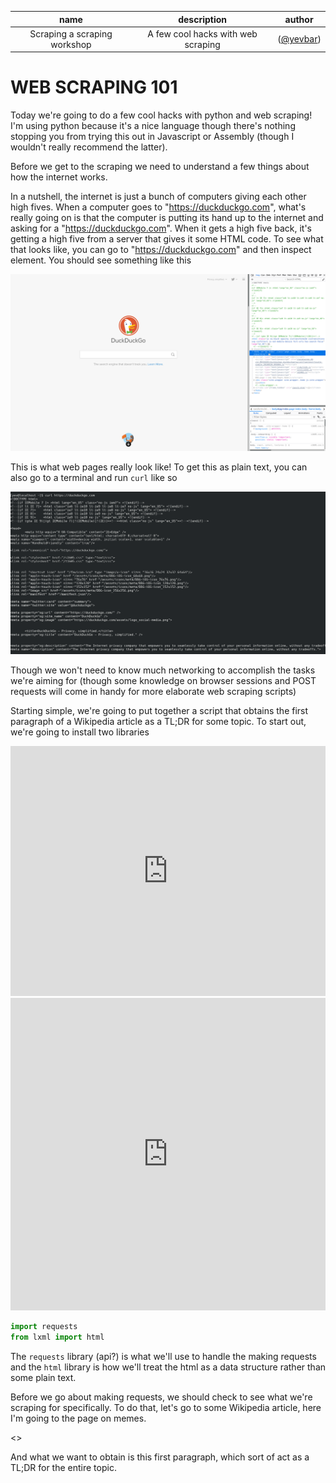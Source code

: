 | name | description | author |
| :----: | :-----------: | :------: |
| Scraping a scraping workshop | A few cool hacks with web scraping | ([@yevbar](https://github.com/yevbar)) |

# WEB SCRAPING 101

Today we're going to do a few cool hacks with python and web scraping! I'm using python because it's a nice language though there's nothing stopping you from trying this out in Javascript or Assembly (though I wouldn't really recommend the latter).

Before we get to the scraping we need to understand a few things about how the internet works.

In a nutshell, the internet is just a bunch of computers giving each other high fives. When a computer goes to "https://duckduckgo.com", what's really going on is that the computer is putting its hand up to the internet and asking for a "https://duckduckgo.com". When it gets a high five back, it's getting a high five from a server that gives it some HTML code. To see what that looks like, you can go to "https://duckduckgo.com" and then inspect element. You should see something like this

![](images/inspect_element.png)

This is what web pages really look like! To get this as plain text, you can also go to a terminal and run `curl` like so

![](images/curl.png)

Though we won't need to know much networking to accomplish the tasks we're aiming for (though some knowledge on browser sessions and POST requests will come in handy for more elaborate web scraping scripts)

Starting simple, we're going to put together a script that obtains the first paragraph of a Wikipedia article as a TL;DR for some topic. To start out, we're going to install two libraries

<iframe height="400px" width="100%" src="https://repl.it/@yevbar/Web-Scraping-Imports?lite=true" scrolling="no" frameborder="no" allowtransparency="true" allowfullscreen="true" sandbox="allow-forms allow-pointer-lock allow-popups allow-same-origin allow-scripts allow-modals"></iframe>

<iframe frameborder="0" width="100%" height="500px" src="https://repl.it/@yevbar/Web-Scraping-Imports?lite=true"></iframe>

```python
import requests
from lxml import html
```

The `requests` library (api?) is what we'll use to handle the making requests and the `html` library is how we'll treat the html as a data structure rather than some plain text.

Before we go about making requests, we should check to see what we're scraping for specifically. To do that, let's go to some Wikipedia article, here I'm going to the page on memes.

<<insert screenshot here>>

And what we want to obtain is this first paragraph, which sort of act as a TL;DR for the entire topic.
